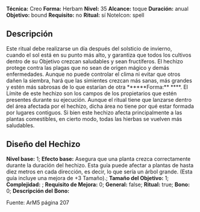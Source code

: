 
**Técnica:** Creo
**Forma:** Herbam
**Nivel:** 35
**Alcance:** toque 
**Duración:** anual  
**Objetivo:** bound
**Requisito:** no
**Ritual:** sí
NoteIcon: spell




## Descripción 
<p>Este ritual debe realizarse un día después del solsticio de invierno, cuando el sol está en su punto más alto, y garantiza que todos los cultivos dentro de su Objetivo crezcan saludables y sean fructíferos. El hechizo protege contra las plagas que no sean de origen mágico y demás enfermedades. Aunque no puede controlar el clima ni evitar que otros dañen la siembra, hará que las simientes crezcan más sanas, más grandes y estén más sabrosas de lo que estarían de otra ******Forma:** ****. El Límite de este hechizo son los campos de los propietarios que estén presentes durante su ejecución. Aunque el ritual tiene que lanzarse dentro del área afectada por el hechizo, dicha área no tiene por qué estar formada por lugares contiguos. Si bien este hechizo afecta principalmente a las plantas comestibles, en cierto modo, todas las hierbas se vuelven más saludables.</p>

## Diseño del Hechizo 

**Nivel base:** 1; **Efecto base:** Asegura que una planta crezca correctamente durante la duración del hechizo. Esta guía puede afectar a plantas de hasta diez metros en cada dirección, es decir, lo que sería un árbol grande. (Esta guía incluye una mejora de +3 Tamaño).;  **Tamaño del **Objetivo:**** 1; **Complejidad:** ; **Requisito de Mejora:** 0; **General:** false; **Ritual:** true; **Bono:** 0; **Descripción del** **Bono:** 

Fuente: ArM5 página 207